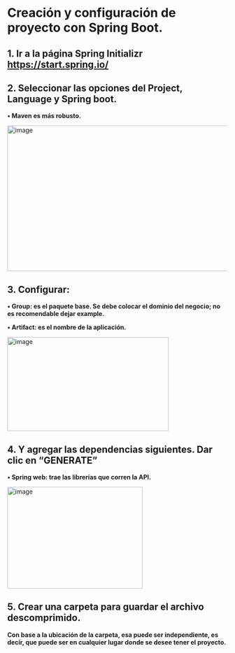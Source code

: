 # Creación y configuración de proyecto con Spring Boot.

## 1. Ir a la página Spring Initializr https://start.spring.io/

## 2. Seleccionar las opciones del Project, Language y Spring boot.
**•	Maven es más robusto.**

<img width="627" height="333" alt="image" src="https://github.com/user-attachments/assets/91589d6a-5ba5-43d0-a3cb-a3c42999d16c" />

## 3.	Configurar:
**•	Group: es el paquete base. Se debe colocar el dominio del negocio; no es recomendable dejar example.**

**•	Artifact: es el nombre de la aplicación.**

<img width="369" height="215" alt="image" src="https://github.com/user-attachments/assets/2bffc914-46d1-4a3b-845b-0c8334681067" />

## 4. Y agregar las dependencias siguientes. Dar clic en “GENERATE”
**•	Spring web: trae las librerías que corren la API.**

<img width="309" height="233" alt="image" src="https://github.com/user-attachments/assets/fae7126b-e51b-473a-ba6b-e9fdf9d4a152" />

## 5. Crear una carpeta para guardar el archivo descomprimido.
**Con base a la ubicación de la carpeta, esa puede ser independiente, es decir, que puede ser en cualquier lugar donde se desee tener el proyecto.**



